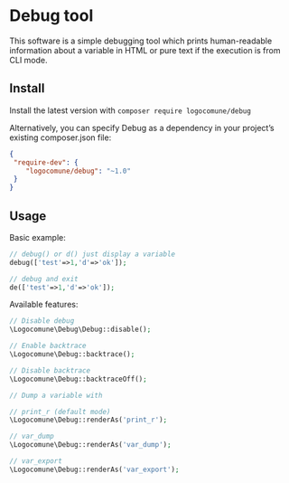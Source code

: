 # Debug tool
This software is a simple debugging tool which prints human-readable information about a variable in HTML or pure text if the execution is from CLI mode.  

## Install

Install the latest version with `composer require logocomune/debug`

Alternatively, you can specify Debug as a dependency in your project’s existing composer.json file:
```json
{
 "require-dev": {
    "logocomune/debug": "~1.0"
 }
}
```

## Usage
Basic example:
```php
// debug() or d() just display a variable
debug(['test'=>1,'d'=>'ok']);

// debug and exit
de(['test'=>1,'d'=>'ok']);
```

Available features:
```php
// Disable debug
\Logocomune\Debug\Debug::disable();

// Enable backtrace
\Logocomune\Debug::backtrace();

// Disable backtrace
\Logocomune\Debug::backtraceOff();

// Dump a variable with

// print_r (default mode)
\Logocomune\Debug::renderAs('print_r');

// var_dump
\Logocomune\Debug::renderAs('var_dump');

// var_export
\Logocomune\Debug::renderAs('var_export');

```
